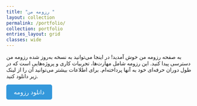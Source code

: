 ```yaml
---
title: "رزومه من "
layout: collection
permalink: /portfolio/
collection: portfolio
entries_layout: grid
classes: wide
---
```


به صفحه رزومه من خوش آمدید! در اینجا می‌توانید به نسخه به‌روز شده رزومه من دسترسی پیدا کنید. این رزومه شامل مهارت‌ها، تجربیات کاری و پروژه‌هایی است که در طول دوران حرفه‌ای خود به آنها پرداخته‌ام. برای اطلاعات بیشتر می‌توانید آن را از لینک زیر دانلود کنید.

<a href="/assets/files/Mahdi Hazrati Portfolio - v3.0.2 - 2024 10 04-encrypted.pdf" 
   style="display: inline-block; background-color: #3498db; color: white; padding: 10px 20px; border-radius: 5px; text-decoration: none; font-size: 16px;" 
   download="Mahdi_Hazrati_CV.pdf">دانلود رزومه</a>
